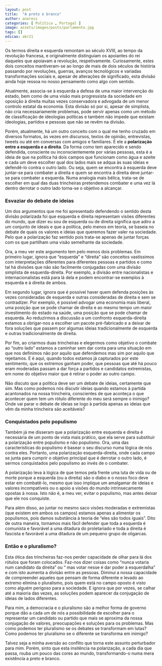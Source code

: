 ```yaml
---
layout: post
title:  "A preto e branco"
author: anareis
categories: [ Política , Portugal ]
image: assets/images/posts/parlamento.jpg
tags: []
edicao: abr21
---
```


Os termos direita e esquerda remontam ao século XVIII, ao tempo da revolução francesa, e  originalmente distinguiam os apoiantes do rei daqueles que apoiavam a revolução, respetivamente. Curiosamente, estes dois conceitos mantiveram-se ao longo de mais de dois séculos de história passando por revoluções, guerras, avanços tecnológicos e variadas transformações sociais e, apesar de alterações de significado, esta divisão ainda hoje ressoa no nosso pensamento como algo com sentido.

Atualmente, associa-se à esquerda a defesa de uma maior intervenção do estado, bem como de uma visão mais progressista da sociedade em oposição à direita muitas vezes conservadora e advogada de um menor controlo estatal da economia. Esta divisão só por si, apesar de simplista, não cria necessariamente problemas, pode servir apenas como um método de classificação de ideologias políticas e também não impede que existam ideologias, partidos e pessoas que não se revêm na divisão.

Porém, atualmente, há um outro conceito com o qual me tenho cruzado em diversos formatos, às vezes em discursos, textos de opinião, entrevistas, tweets ou até em  conversas com amigos e familiares. É ele a **polarização entre a esquerda e a direita**. Da forma como tem aparecido e sendo defendida, consciente ou inconscientemente por várias pessoas, esta é a ideia de que na política há dois campos que funcionam como água e azeite e cada um deve escolher qual dos lados mais se adqua às suas ideias e defendê-lo contra o outro lado. Ou seja, quem se encontra à esquerda deve juntar-se para combater a direita e quem se encontra à direita deve juntar-se para combater a esquerda. Numa analogia mais bélica, trata-se de escolher em qual das duas trincheiras pretendemos combater e uma vez lá dentro derrotar o outro lado torna-se o objetivo a alcançar.

### Esvaziar do debate de ideias

Um dos argumentos que me foi apresentado defendendo o sentido desta divisão polarizada foi que esquerda e direita representam visões diferentes do mundo, que dizer eu sou de esquerda ou de direita significa que adiro a um conjunto de ideais e que a política, pelo menos em teoria, se baseia no debate de quais os valores e ideias que queremos fazer valer na sociedade. Pelo que a polarização faz sentido pois trata-se apenas de juntar forças com os que partilham uma visão semelhante da sociedade.

Ora, a meu ver este argumento tem pelo menos dois problemas. Em primeiro lugar, ignora que  “esquerda” e “direita” são conceitos vastíssimos com interpretações diferentes para diferentes pessoas e partidos e como tal há divisões que não são facilmente conjugadas com uma divisão simplista de esquerda-direita. Por exemplo, a divisão entre nacionalistas e internacionalistas está para lá dela e podem encontrar-se exemplos à esquerda e à direita de ambos.

Em segundo lugar, ignora que é possível haver quem defenda posições às vezes consideradas de esquerda e outras consideradas de direita e sem se contradizer. Por exemplo, é possível advogar uma economia mais liberal, uma posição que se pode chamar de direita e ao mesmo tempo um maior investimento do estado na saúde, uma posição que se pode chamar de esquerda. Ao reduzirmos a discussão a um confronto esquerda-direita estamos a obrigar-nos a escolher um pacote pré-fabricado e a deixar de fora soluções que passem por algumas ideias tradicionalmente de esquerda e outras tradicionalmente de direita.

Por fim, ao criarmos duas trincheiras e elegermos como objetivo o combate ao “outro lado” estamos a caminhar sem dar conta para uma situação em que nos definimos não por aquilo que defendemos mas sim por aquilo que rejeitamos. E é aqui, quando todos estamos já capturados por este sentimento, que os extremos ganham poder, que pessoas que até há pouco eram moderadas passam a dar força a partidos e candidatos extremistas, em nome do objetivo maior que é retirar o poder ao outro campo.

Não discuto que a política deve ser um debate de ideias, certamente que sim. Mas como podemos nós discutir ideias quando estamos à partida acantonados na nossa trincheira, conscientes de que aconteça o que acontecer quem tem um rótulo diferente do meu será sempre o inimigo? Onde vai parar o debate de ideias se logo à partida apenas as ideias que vêm da minha trincheira são aceitáveis?

### Conquistados pelo populismo

Também já me disseram que a polarização entre esquerda e direita é necessária de um ponto de vista mais prático, que ela serve para substituir a polarização entre populismo e não populismo. Ora, uma das características do populismo é basear o seu discurso numa lógica de nós contra eles.  Portanto, uma polarização esquerda-direita, onde cada campo se junta para cumprir o objetivo principal que é derrotar o outro lado, é sermos conquistados pelo populismo ao invés de o combater.

A polarização leva à lógica de que temos pela frente uma luta de vida ou de morte porque a esquerda (ou a direita) são o diabo e o nosso foco deve estar em combatê-lo, mesmo que isso implique um amalgamar de ideias e valores incompatíveis ou o apoio a visões do mundo intrinsecamente opostas à nossa. Isto não é, a meu ver, evitar o populismo, mas antes deixar que ele nos conquiste.

Para além disso, ao juntar no mesmo saco visões moderadas e extremistas (que existem em ambos os campos) estamos apenas a alimentar os populismos, pois damos substância à teoria de “eles são todos iguais”. Dito de outra maneira, tornamos mais fácil defender que toda a esquerda é comunista e favorável a uma ditadura do proletariado e toda a direita é fascista e favorável a uma ditadura de um pequeno grupo de oligarcas.

### Então e o pluralismo?

Esta ótica das trincheiras faz-nos perder capacidade de olhar para lá dos rótulos que foram colocados. Faz-nos dizer coisas como  “nunca votaria num candidato da direita” ou “ mas votar nesse é dar poder à esquerdalha” e com isto aumenta a divisão entre as pessoas. Diminui a nossa capacidade de compreender aqueles que pensam de forma diferente e levado ao extremo elimina o pluralismo, pois quem está no campo oposto é visto como alguém perigoso para a sociedade. E ignora que por vezes, se calhar até a maioria das vezes, as soluções podem aparecer da conjugação de ideias de lados diferentes.

Para mim, a democracia e o pluralismo são a melhor forma de governo porque dão a cada um de nós a possibilidade de escolher para o representar um candidato ou partido que mais se aproxima da nossa conjugação de valores, preocupações e soluções para os problemas. Mas como podemos ter pluralismo se os debates se transformam em lutas? Como podemos ter pluralismo se o diferente se transforma em inimigo?

Talvez seja a minha aversão ao conflito que torna este assunto perturbador para mim. Porém, sinto que esta insitência na polarização, a cada dia que passa, rouba um pouco das cores ao mundo, transformando-o numa mera existência a preto e branco.
